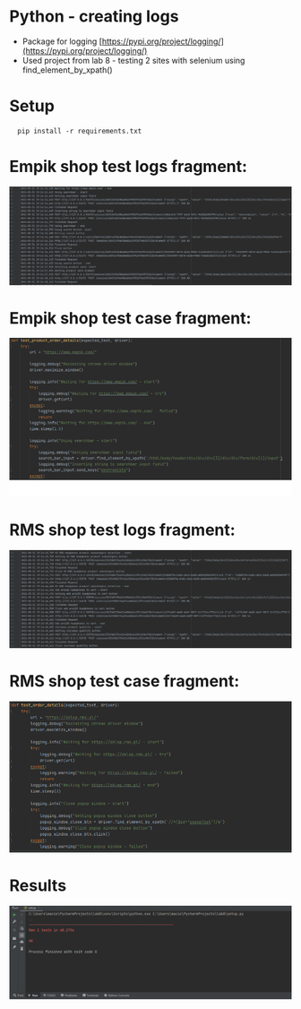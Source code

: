 # Python - creating logs
  - Package for logging [https://pypi.org/project/logging/](https://pypi.org/project/logging/)
  - Used project from lab 8 - testing 2 sites with selenium using find_element_by_xpath() 

# Setup
```
  pip install -r requirements.txt
```

# Empik shop test logs fragment: 
![alt text](img/empik_logs.png?raw=true "Empik test case logs fragment")
# Empik shop test case fragment:
![alt text](img/empik_code.png?raw=true "Empik test case code fragment")

# RMS shop test logs fragment:
![alt text](img/rms_logs.png?raw=true "RMS test case logs fragment")
# RMS shop test case fragment:
![alt text](img/rms_code.png?raw=true "RMS test case code fragment")

# Results 
![alt text](img/results.png?raw=true "results of two tests")